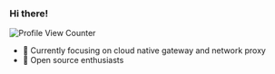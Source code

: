### Hi there!

![Profile View Counter](https://komarev.com/ghpvc/?username=shawnh2)

- 🔭 Currently focusing on cloud native gateway and network proxy
- 🌱 Open source enthusiasts
